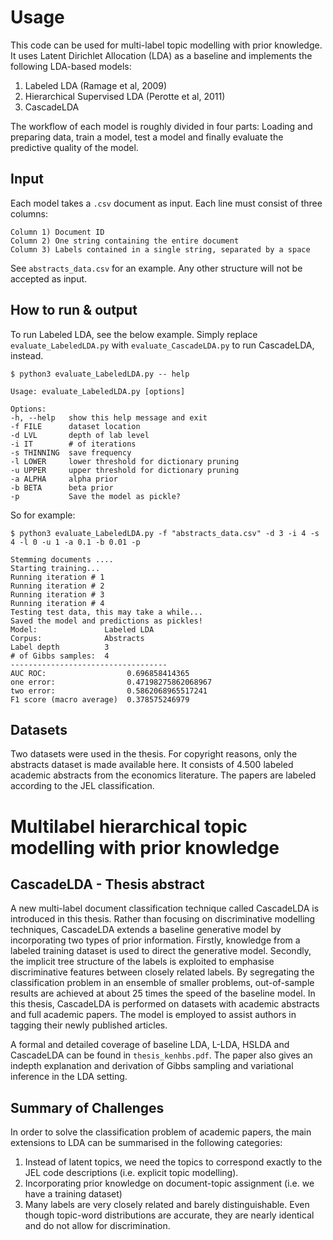# Usage
This code can be used for multi-label topic modelling with prior knowledge. It uses Latent Dirichlet Allocation (LDA) as a baseline and implements the following LDA-based models:

1) Labeled LDA (Ramage et al, 2009)
2) Hierarchical Supervised LDA (Perotte et al, 2011)
3) CascadeLDA

The workflow of each model is roughly divided in four parts: Loading and preparing data, train a model, test a model and finally evaluate the predictive quality of the model. 

## Input

Each model takes a `.csv` document as input. Each line must consist of three columns: 

    Column 1) Document ID
    Column 2) One string containing the entire document
    Column 3) Labels contained in a single string, separated by a space

See `abstracts_data.csv` for an example. Any other structure will not be accepted as input.

## How to run \& output

To run Labeled LDA, see the below example. Simply replace `evaluate_LabeledLDA.py` with `evaluate_CascadeLDA.py` to run CascadeLDA, instead. 


```
$ python3 evaluate_LabeledLDA.py -- help

Usage: evaluate_LabeledLDA.py [options]

Options:
-h, --help   show this help message and exit
-f FILE      dataset location
-d LVL       depth of lab level
-i IT        # of iterations
-s THINNING  save frequency
-l LOWER     lower threshold for dictionary pruning
-u UPPER     upper threshold for dictionary pruning
-a ALPHA     alpha prior
-b BETA      beta prior
-p           Save the model as pickle?

```

So for example:

```
$ python3 evaluate_LabeledLDA.py -f "abstracts_data.csv" -d 3 -i 4 -s 4 -l 0 -u 1 -a 0.1 -b 0.01 -p

Stemming documents ....
Starting training...
Running iteration # 1 
Running iteration # 2 
Running iteration # 3 
Running iteration # 4 
Testing test data, this may take a while...
Saved the model and predictions as pickles!
Model:               Labeled LDA
Corpus:              Abstracts
Label depth          3
# of Gibbs samples:  4
-----------------------------------
AUC ROC:                  0.696858414365
one error:                0.47198275862068967
two error:                0.5862068965517241
F1 score (macro average)  0.378575246979

```

## Datasets

Two datasets were used in the thesis. For copyright reasons, only the abstracts dataset is made available here. It consists of 4.500 labeled academic abstracts from the economics literature. The papers are labeled according to the JEL classification. 


# Multilabel hierarchical topic modelling with prior knowledge

## CascadeLDA - Thesis abstract

A new multi-label document classification technique called CascadeLDA is introduced
in this thesis. Rather than focusing on discriminative modelling techniques, CascadeLDA
extends a baseline generative model by incorporating two types of prior information.
Firstly, knowledge from a labeled training dataset is used to direct the generative model.
Secondly, the implicit tree structure of the labels is exploited to emphasise discriminative
features between closely related labels. By segregating the classification problem in an
ensemble of smaller problems, out-of-sample results are achieved at about 25 times the
speed of the baseline model. In this thesis, CascadeLDA is performed on datasets with
academic abstracts and full academic papers. The model is employed to assist authors in
tagging their newly published articles.

A formal and detailed coverage of baseline LDA, L-LDA, HSLDA and CascadeLDA can be found in `thesis_kenhbs.pdf`. The paper also gives an indepth explanation and derivation of Gibbs sampling and variational inference in the LDA setting. 


## Summary of Challenges

In order to solve the classification problem of academic papers, the main extensions to LDA can be summarised in the following categories: 

1) Instead of latent topics, we need the topics to correspond exactly to the JEL code descriptions (i.e. explicit topic modelling).
2) Incorporating prior knowledge on document-topic assignment (i.e. we have a training dataset)
3) Many labels are very closely related and barely distinguishable. Even though topic-word distributions are accurate, they are nearly identical and do not allow for discrimination.
